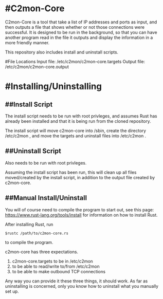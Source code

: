 #C2mon-Core
===========

C2mon-Core is a tool that take a list of IP addresses and ports as input, and
then outputs a file that shows whether or not those connections were 
successful. It is designed to be run in the background, so that you can have 
another program read in the file it outputs and display the information in a 
more friendly manner.

This repository also includes install and uninstall scripts.

#File Locations
Input file: /etc/c2mon/c2mon-core.targets
Output file: /etc/c2mon/c2mon-core.output

#Installing/Uninstalling
========================

##Install Script
----------------
The install script needs to be run with root privleges, and assumes Rust has
already been installed and that it is being run from the cloned repository.

The install script will move c2mon-core into /sbin, create the directory
/etc/c2mon , and move the targets and uninstall files into /etc/c2mon .

##Uninstall Script
------------------
Also needs to be run with root privleges.

Assuming the install script has been run, this will clean up all files
moved/created by the install script, in addition to the output file created
by c2mon-core.

##Manual Install/Uninstall
--------------------------
You will of course need to compile the program to start out, see this page:
https://www.rust-lang.org/tools/install for information on how to install
Rust.

After installing Rust, run 

```
$rustc /path/to/c2mon-core.rs
```

to compile the program.


c2mon-core has three expectations.

1) c2mon-core.targets to be in /etc/c2mon
2) to be able to read/write to/from /etc/c2mon
3) to be able to make outbound TCP connections

Any way you can provide it these three things, it should work. As far as
uninstalling is concerned, only you know how to uninstall what you manually
set up.
